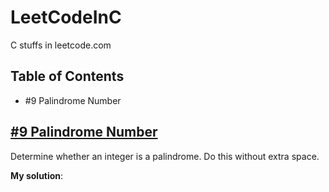 # LeetCodeInC

C stuffs in leetcode.com

## Table of Contents

- #9 Palindrome Number

## [#9 Palindrome Number](https://leetcode.com/problems/palindrome-number/)

Determine whether an integer is a palindrome. Do this without extra space.

**My solution**: 